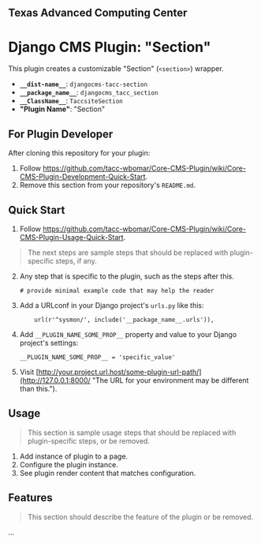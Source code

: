 ## Texas Advanced Computing Center
# Django CMS Plugin: "Section"

This plugin creates a customizable "Section" (`<section>`) wrapper.

- __`__dist-name__`__: `djangocms-tacc-section`
- __`__package_name__`__: `djangocms_tacc_section`
- __`__ClassName__`__: `TaccsiteSection`
- __"Plugin Name"__: "Section"

## For Plugin Developer

After cloning this repository for your plugin:

1. Follow https://github.com/tacc-wbomar/Core-CMS-Plugin/wiki/Core-CMS-Plugin-Development-Quick-Start.
2. Remove this section from your repository's `README.md`.


## Quick Start

1. Follow https://github.com/tacc-wbomar/Core-CMS-Plugin/wiki/Core-CMS-Plugin-Usage-Quick-Start.

> The next steps are sample steps that should be replaced with plugin-specific steps, if any.

2. Any step that is specific to the plugin, such as the steps after this.

    ```
    # provide minimal example code that may help the reader
    ```

3. Add a URLconf in your Django project's `urls.py` like this:

    ```
        url(r'^sysmon/', include('__package_name__.urls')),
    ```

4. Add `__PLUGIN_NAME_SOME_PROP__` property and value to your Django project's settings:

    ```
    __PLUGIN_NAME_SOME_PROP__ = 'specific_value'
    ```

5. Visit [http://your.project.url.host/some-plugin-url-path/](http://127.0.0.1:8000/ "The URL for your environment may be different than this.").

## Usage

> This section is sample usage steps that should be replaced with plugin-specific steps, or be removed.

1. Add instance of plugin to a page.
1. Configure the plugin instance.
1. See plugin render content that matches configuration.

## Features

> This section should describe the feature of the plugin or be removed.

…
